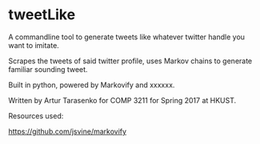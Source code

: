 # tweetLike

A commandline tool to generate tweets like whatever twitter handle you want to imitate.

Scrapes the tweets of said twitter profile, uses Markov chains to generate familiar sounding tweet.

Built in python, powered by Markovify and xxxxxx.

Written by Artur Tarasenko for COMP 3211 for Spring 2017 at HKUST.

Resources used:

https://github.com/jsvine/markovify
